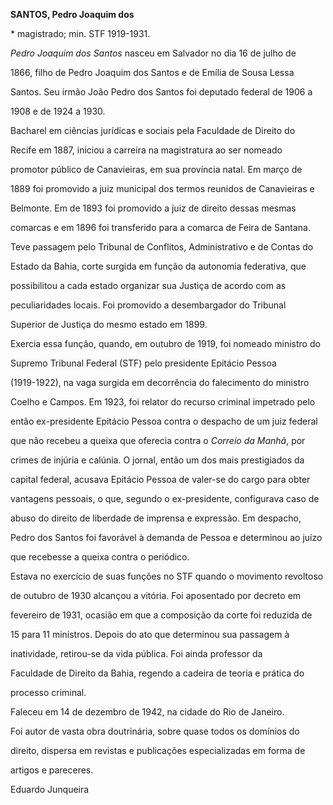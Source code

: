 **SANTOS, Pedro Joaquim dos**



\* magistrado; min. STF 1919-1931.



*Pedro Joaquim dos Santos* nasceu em Salvador no dia 16 de julho de

1866, filho de Pedro Joaquim dos Santos e de Emília de Sousa Lessa

Santos. Seu irmão João Pedro dos Santos foi deputado federal de 1906 a

1908 e de 1924 a 1930.



Bacharel em ciências jurídicas e sociais pela Faculdade de Direito do

Recife em 1887, iniciou a carreira na magistratura ao ser nomeado

promotor público de Canavieiras, em sua província natal. Em março de

1889 foi promovido a juiz municipal dos termos reunidos de Canavieiras e

Belmonte. Em de 1893 foi promovido a juiz de direito dessas mesmas

comarcas e em 1896 foi transferido para a comarca de Feira de Santana.

Teve passagem pelo Tribunal de Conflitos, Administrativo e de Contas do

Estado da Bahia, corte surgida em função da autonomia federativa, que

possibilitou a cada estado organizar sua Justiça de acordo com as

peculiaridades locais. Foi promovido a desembargador do Tribunal

Superior de Justiça do mesmo estado em 1899.



Exercia essa função, quando, em outubro de 1919, foi nomeado ministro do

Supremo Tribunal Federal (STF) pelo presidente Epitácio Pessoa

(1919-1922), na vaga surgida em decorrência do falecimento do ministro

Coelho e Campos. Em 1923, foi relator do recurso criminal impetrado pelo

então ex-presidente Epitácio Pessoa contra o despacho de um juiz federal

que não recebeu a queixa que oferecia contra o *Correio da Manhã*, por

crimes de injúria e calúnia. O jornal, então um dos mais prestigiados da

capital federal, acusava Epitácio Pessoa de valer-se do cargo para obter

vantagens pessoais, o que, segundo o ex-presidente, configurava caso de

abuso do direito de liberdade de imprensa e expressão. Em despacho,

Pedro dos Santos foi favorável à demanda de Pessoa e determinou ao juízo

que recebesse a queixa contra o periódico.



Estava no exercício de suas funções no STF quando o movimento revoltoso

de outubro de 1930 alcançou a vitória. Foi aposentado por decreto em

fevereiro de 1931, ocasião em que a composição da corte foi reduzida de

15 para 11 ministros. Depois do ato que determinou sua passagem à

inatividade, retirou-se da vida pública. Foi ainda professor da

Faculdade de Direito da Bahia, regendo a cadeira de teoria e prática do

processo criminal.



Faleceu em 14 de dezembro de 1942, na cidade do Rio de Janeiro.



Foi autor de vasta obra doutrinária, sobre quase todos os domínios do

direito, dispersa em revistas e publicações especializadas em forma de

artigos e pareceres.



Eduardo Junqueira



